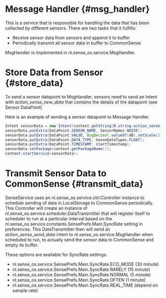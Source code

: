 # Message Handler {#msg_handler}

This is a service that is responsible for handling the data that has been collected by different sensors. There are two tasks that it fulfills:
* Receive sensor data from sensors and append it to buffer
* Periodically transmit all sensor data in buffer to CommonSense

MsgHandler is implemented in nl.sense_os.service.MsgHandler.

# Store Data from Sensor {#store_data}

To send a sensor datapoint to MsgHandler, sensors need to send an Intent with *action_sense_new_data* that contains the details of the datapoint (see Sensor DataPoint)

Here is an example of sending a sensor datapoint to Message Handler.

~~~java
Intent sensorData = new Intent(context.getString(R.string.action_sense_new_data));
sensorData.putExtra(DataPoint.SENSOR_NAME, SensorNames.NOISE);
sensorData.putExtra(DataPoint.VALUE, BigDecimal.valueOf(dB).setScale(2, 0).floatValue());
sensorData.putExtra(DataPoint.DATA_TYPE, SenseDataTypes.FLOAT);
sensorData.putExtra(DataPoint.TIMESTAMP, startTimestamp);
sensorData.setPackage(context.getPackageName());
context.startService(sensorData);
~~~

# Transmit Sensor Data to CommonSense {#transmit_data}

SenseService uses an nl.sense_os.service.ctrl.Controller instance to schedule sending of data in LocalStorage to CommonSense periodically. This Controller will create an instance of nl.sense_os.service.scheduler.DataTransmitter that will register itself to scheduler to run at a particular interval based on the nl.sense_os.service.constants.SensePrefs.Main.SyncRate setting in preferences. This DataTransmitter then will send an *action_sense_send_data* intent to nl.sense_os.service.MsgHandler when scheduled to run, to actually send the sensor data to CommonSense and empty its buffer.

These options are available for SyncRate settings:
* nl.sense_os.service.SensePrefs.Main.SyncRate.ECO_MODE (30 minute)
* nl.sense_os.service.SensePrefs.Main.SyncRate.RARELY (15 minute)
* nl.sense_os.service.SensePrefs.Main.SyncRate.NORMAL (5 minute)
* nl.sense_os.service.SensePrefs.Main.SyncRate.OFTEN (1 minute)
* nl.sense_os.service.SensePrefs.Main.SyncRate.REAL_TIME (depend on sample rate)


